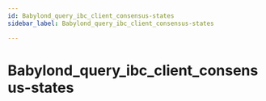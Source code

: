 ```yaml
---
id: Babylond_query_ibc_client_consensus-states
sidebar_label: Babylond_query_ibc_client_consensus-states

---
```


# Babylond_query_ibc_client_consensus-states